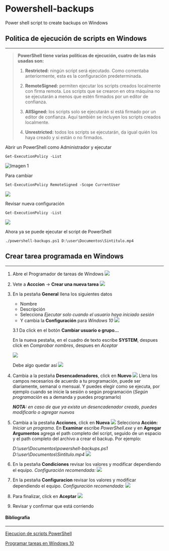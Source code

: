 # Powershell-backups
 Power shell script to create backups on Windows
## Politica de ejecución de scripts en Windows
---

>**PowerShell tiene varias políticas de ejecución, cuatro de las más usadas son:** 
>
>1. **Restricted:** ningún script será ejecutado. Como comentaba anteriormente, esta es la configuración predeterminada.
>
>2. **RemoteSigned:** permiten ejecutar los scripts creados localmente con firma remota. Los scripts que se crearon en otra máquina no se ejecutarán a menos que estén firmados por un editor de confianza.
>
>3. **AllSigned:** los scripts solo se ejecutarán si está firmado por un editor de confianza. Aquí también se incluyen los scripts creados localmente.
>
>4. **Unrestricted:** todos los scripts se ejecutarán, da igual quién los haya creado y si están o no firmados. 


Abrir un PowerShell como Administrador y ejecutar
~~~
Get-ExecutionPolicy -List 
~~~
![Imagen 1](images/image1.png)

Para cambiar
~~~
Set-ExecutionPolicy RemoteSigned -Scope CurrentUser ​
~~~
![](images/image2.png)

Revisar nueva configuración
~~~
Get-ExecutionPolicy -List ​
~~~
![](images/image3.png)

Ahora ya se puede ejecutar el script de PowerShell
~~~
./powershell-backups.ps1 D:\user\Documentos\Sintitulo.mp4
~~~

## Crear tarea programada en Windows
---
1. Abre el Programador de tareas de Windows
![](images/image4.png)
2. Vete a **Acccion** -> **Crear una nueva tarea**
![](images/image5.png)
3. En la pestaña **General** llena los siguientes datos
    - Nombre
    - Descripción
    - Selecciona *Ejecutar solo cuando el usuario haya iniciado sesión*
    - Y cambia la **Configuración** para *Windows 10*
![](images/image6.png)

    3.1 Da click en el botón **Cambiar usuario o grupo...**

    En la nueva pestaña, en el cuadro de texto escribe **SYSTEM**, despues click en *Comprobar nombres*, despues en *Aceptar*

    ![](images/image6.1.png)
    
    Debe algo quedar así
    ![](images/image6.2.png)

4. Cambia a la pestaña **Desencadenadores**, click en **Nuevo**
![](images/image7.png)
Llena los campos necesarios de acuerdo a tu programación, puede ser diariamente, semanal o mensual. Y puedes elegir como se ejecuta, por ejemplo cuando se inicie la sesión o según programación (*Según programación* es a demanda y puedes programarlo) 

    ***NOTA:** en caso de que ya exista un desencadenador creado, puedes modificarlo o agregar nuevos*

5. Cambia a la pestaña **Acciones**, click en **Nueva**
![](images/image9.png)
Selecciona **Acción:** *Iniciar un programa*.
En **Examinar** escribe *PowerShell.exe* y en **Agregar Argumentos** agrega el path completo del script, seguido de un espacio y el path completo del archivo a crear el backup. Por ejemplo:

    *D:\user\Documentos\powershell-backups.ps1 D:\user\Documentos\Sintitulo.mp4*
![](images/image10.png)

6. En la pestaña **Condiciones** revisar los valores y modificar dependiendo el equipo. *Configuración recomendada:*
![](images/image11.png)

7. En la pestaña **Configuracion**  revisar los valores y modificar dependiendo el equipo. *Configuración recomendada:*
![](images/image12.png)

8. Para finalizar, click en **Aceptar**
![](images/image13.png)

9. Revisar y confirmar que está corriendo


#### Bibliografia
---
[Ejecucion de scripts PowerShell](https://www.cdmon.com/es/blog/la-ejecucion-de-scripts-esta-deshabilitada-en-este-sistema-te-contamos-como-actuar)

[Programar tareas en Windows 10](https://www.genbeta.com/paso-a-paso/como-programar-tareas-en-windows-10)